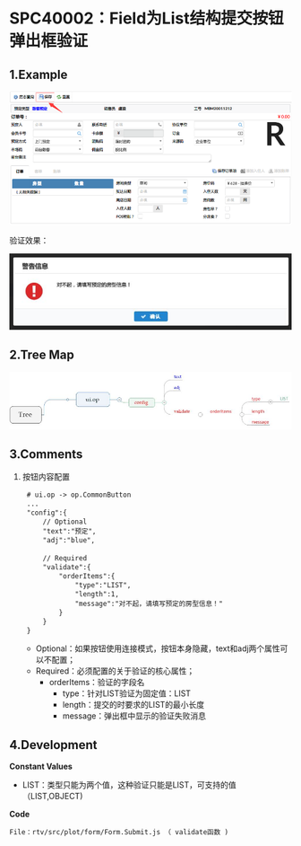 # SPC40002：Field为List结构提交按钮弹出框验证

## 1.Example

![02](img/op-002-01.png)

验证效果：

![02](img/op-002-02.JPG)

## 2.Tree Map

![02](img/op-002-03.JPG)

## 3.Comments

1. 按钮内容配置

   ```
    # ui.op -> op.CommonButton
    ...
    "config":{
        // Optional
        "text":"预定",
        "adj":"blue",

        // Required
        "validate":{
            "orderItems":{
                "type":"LIST",
                "length":1,
                "message":"对不起，请填写预定的房型信息！"
            }
        }
    }
   ```

   * Optional：如果按钮使用连接模式，按钮本身隐藏，text和adj两个属性可以不配置；
   * Required：必须配置的关于验证的核心属性；
     * orderItems：验证的字段名
       * type：针对LIST验证为固定值：LIST
       * length：提交的时要求的LIST的最小长度
       * message：弹出框中显示的验证失败消息

## 4.Development

**Constant Values**

* LIST：类型只能为两个值，这种验证只能是LIST，可支持的值（LIST,OBJECT\)

**Code**

```
File：rtv/src/plot/form/Form.Submit.js （ validate函数 )
```



